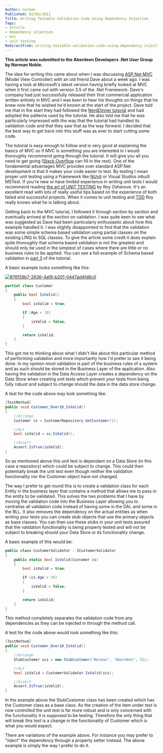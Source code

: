 ```yaml
---
Author: norman
Published: 02/02/2011
Title: Writing Testable Validation Code Using Dependency Injection
Tags:
- article
- dependency injection
- mvc
- unit testing
RedirectFrom: writing-testable-validation-code-using-dependency-injection/
---
```


**This article was submitted to the Aberdeen Developers .Net User Group by Norman Noble.**

The idea for writing this came about when I was discussing [ASP.Net MVC](http://www.asp.net/mvc) (Model View Controller) with an old friend Dave about a week ago. I was having a look at Microsoft's latest version having briefly looked at MVC when it first came out with version 3.5 of the .Net Framework. Dave's company had just successfully released their first commercial application written entirely in MVC and I was keen to hear his thoughts on things that he knew now that he wished he'd known at the start of the project. Dave told me that in the start they had followed the [NerdDinner tutorial](http://nerddinnerbook.s3.amazonaws.com/Intro.htm) and had adopted the patterns used by the tutorial. He also told me that he was particularly impressed with the way that the tutorial had handled its validation code and that they saw that as the way forward. I decided that the best way to get back into this stuff was as ever to start cutting some code.

The tutorial is easy enough to follow and is very good at explaining the basics of MVC so if MVC is something you are interested in I would thoroughly recommend going through the tutorial. It will give you all you need to get going ([Stack Overflow](http://stackoverflow.com/) can fill in the rest). One of the fundamental advantages MVC provides over standard ASP.Net development is that it makes your code easier to test. By testing I mean proper unit testing using a Framework like [NUnit](http://www.nunit.org/) or Visual Studios inbuilt MSTest. If you're new or have limited experience in writing unit tests I would recommend reading [the art of UNIT TESTING](http://artofunittesting.com/) by Roy Osherove. It's an excellent read with lots of really useful tips based on the experience of both failed and successful projects. When it comes to unit testing and [TDD](http://en.wikipedia.org/wiki/Test-driven_development) Roy really knows what he is talking about.

Getting back to the MVC tutorial, I followed it through section by section and eventually arrived at the section on validation. I was quite keen to see what was suggested as Dave had been particularly enthusiastic about how this example handled it. I was slightly disappointed to find that the validation was some simple schema based validation using partial classes on the existing LINQ to SQL classes. To give the article some credit it does explain quite thoroughly that schema based validation is not the greatest and should only be used in the simplest of cases where there are little or no business rules to be applied. You can see a full example of Schema based validation in [part 3](http://nerddinnerbook.s3.amazonaws.com/Part3.htm) of the tutorial.

A basic example looks something like this:

[![876f59b7-2636-4af8-b201-0447ad4fd6c0](http://www.aberdeendevelopers.co.uk/wp-content/uploads/876f59b7-2636-4af8-b201-0447ad4fd6c0_thumb.png)](http://www.aberdeendevelopers.co.uk/wp-content/uploads/876f59b7-2636-4af8-b201-0447ad4fd6c0.png)

```csharp
partial class Customer
{
    public bool IsValid()
    {
        bool isValid = true;

        if (Age < 18)
        {
            isValid = false;
        }

        return isValid;
    }
}
```

This got me to thinking about what I didn't like about this particular method of performing validation and more importantly how I'd prefer to see it being done. In my opinion most validation is part of the business rules of a system and as such should be stored in the Business Layer of the application. Also having the validation in the Data Access Layer creates a dependency on the Data Store when creating unit tests which prevent your tests from being fully robust and subject to change should the data in the data store change.

A test for the code above may look something like:

```csharp
[TestMethod]
public void Customer_Over18_IsValid()
{
    //Arrange
    Customer cs = CustomerRepository.GetCustomer(1);

    //Act
    bool isValid = cs.IsValid();

    //Assert
    Assert.IsTrue(isValid);
}
```

So as mentioned above this unit test is dependant on a Data Store (in this case a repository) which could be subject to change. This could then potentially break the unit test even though neither the validation functionality nor the Customer object have not changed.

The way I prefer to get round this is to create a validation class for each Entity in the business layer that contains a method that allows me to pass in the entity to be validated. This solves the two problems that I have by moving the validation code into the Business Layer allowing you to centralise all validation code instead of having some in the DAL and some in the BLL. It also removes the dependency on the actual entities as when writing your tests you can create stub objects that use the primary objects as base classes. You can then use these stubs in your unit tests assured that the validation functionality is being properly tested and will not be subject to breaking should your Data Store or its functionality change.

A basic example of this would be:

```csharp
public class CustomerValidator : ICustomerValidator
{
    public static bool IsValid(Customer cs)
    {
        bool isValid = true;

        if (cs.Age < 18)
        {
            isValid = false;
        }

        return isValid;
    }
}
```

This method completely separates the validation code from any dependencies as they can be injected in through the method call.

A test for the code above would look something like this:

```csharp
[TestMethod]
public void Customer_Over18_IsValid()
{
    //Arrange
    StubCustomer scs = new StubCustomer("Norman", "Aberdeen", 31);

    //Act
    bool isValid = CustomerValidator.IsValid(scs);

    //Assert
    Assert.IsTrue(isValid);
}
```

In the example above the StubCustomer class has been created which has the Customer class as a base class. As the creation of the item under test is now controlled the unit test is far more robust and is only concerned with the functionality it is supposed to be testing. Therefore the only thing that will break this test is a change in the functionality of Customer which is what you would expect.

There are variations of the example above. For instance you may prefer to "inject" the dependency through a property setter instead. The above example is simply the way I prefer to do it.

